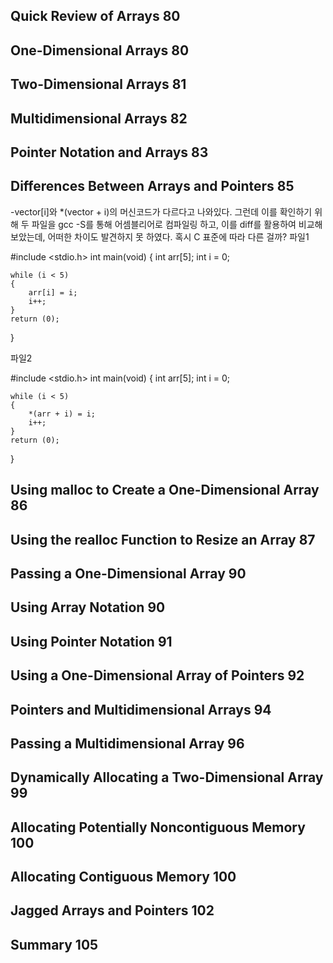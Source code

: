 
 Quick Review of Arrays 80
-
 One-Dimensional Arrays 80
-
 Two-Dimensional Arrays 81
-
 Multidimensional Arrays 82
-
 Pointer Notation and Arrays 83
-
 Differences Between Arrays and Pointers 85
-
 -vector[i]와 *(vector + i)의 머신코드가 다르다고 나와있다. 그런데 이를 확인하기 위해 두 파일을 gcc -S를 통해 어셈블리어로 컴파일링 하고, 이를 diff를 활용하여 비교해보았는데, 어떠한 차이도 발견하지 못 하였다. 혹시 C 표준에 따라 다른 걸까?
 파일1

 #include <stdio.h>
int	main(void)
{
	int arr[5];
	int i = 0;

	while (i < 5)
	{
		arr[i] = i;
		i++;
	}
	return (0);
}
		     
파일2
		     
#include <stdio.h>
int	main(void)
{
	int arr[5];
	int i = 0;

	while (i < 5)
	{
		*(arr + i) = i;
		i++;
	}
	return (0);
}
		     
 Using malloc to Create a One-Dimensional Array 86
-
 Using the realloc Function to Resize an Array 87
-
 Passing a One-Dimensional Array 90
-
 Using Array Notation 90
-
 Using Pointer Notation 91
-
 Using a One-Dimensional Array of Pointers 92
-
 Pointers and Multidimensional Arrays 94
-
 Passing a Multidimensional Array 96
-
 Dynamically Allocating a Two-Dimensional Array 99
-
 Allocating Potentially Noncontiguous Memory 100
-
 Allocating Contiguous Memory 100
-
 Jagged Arrays and Pointers 102
-
 Summary 105
-
